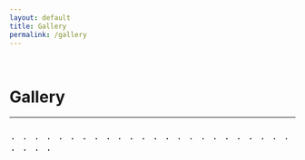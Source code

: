 ```yaml
---
layout: default
title: Gallery
permalink: /gallery
---
```

<p><br></p>

Gallery
===========

<hr style="height:2px;border-width:0;color:gray;background-color:gray">

<br>


<style>
  .act_image {max-height: 200px; border:  1px solid black; margin: 5px 10px 10px 5px}
</style>

<img data-src="/assets/gallery/Akhilesh-1.jpg" class="lazyload act_image" />
<img data-src="/assets/gallery/Akhilesh_Flowers-September 10, 2016.jpg" class="lazyload act_image" />
<img data-src="/assets/gallery/Akhilesh_Flys-10 September 13, 2016.jpg" class="lazyload act_image" />
<img data-src="/assets/gallery/Akhilesh_Flys-4 September 13, 2016.jpg" class="lazyload act_image" />
<img data-src="/assets/gallery/Akhilesh_Flys-9 September 13, 2016.jpg" class="lazyload act_image" />
<img data-src="/assets/gallery/CSC_0033.JPG" class="lazyload act_image" />
<img data-src="/assets/gallery/CSC_0038.JPG" class="lazyload act_image" />
<img data-src="/assets/gallery/CSC_0039.JPG" class="lazyload act_image" />
<img data-src="/assets/gallery/DSC_0735.JPG" class="lazyload act_image" />
<img data-src="/assets/gallery/DSC_0760.JPG" class="lazyload act_image" />
<img data-src="/assets/gallery/DSC_0786.JPG" class="lazyload act_image" />
<img data-src="/assets/gallery/DSC_0798.JPG" class="lazyload act_image" />
<img data-src="/assets/gallery/DSC_0803.JPG" class="lazyload act_image" />
<img data-src="/assets/gallery/DSC_1069.JPG" class="lazyload act_image" />
<img data-src="/assets/gallery/DSC_1076.JPG" class="lazyload act_image" />
<img data-src="/assets/gallery/DSC_1077.JPG" class="lazyload act_image" />
<img data-src="/assets/gallery/DSC_1078.JPG" class="lazyload act_image" />
<img data-src="/assets/gallery/DSC_1079.JPG" class="lazyload act_image" />
<img data-src="/assets/gallery/IMG_20190410_173448.jpg" class="lazyload act_image" />
<img data-src="/assets/gallery/Logo1_Black.png" class="lazyload act_image" />
<img data-src="/assets/gallery/P5090397.JPG" class="lazyload act_image" />
<img data-src="/assets/gallery/P5100499.JPG" class="lazyload act_image" />
<img data-src="/assets/gallery/P5100504.JPG" class="lazyload act_image" />
<img data-src="/assets/gallery/P5100512.JPG" class="lazyload act_image" />
<img data-src="/assets/gallery/Photo.jpg" class="lazyload act_image" />
<img data-src="/assets/gallery/WP_20150325_01_24_25_Pro.jpg" class="lazyload act_image" />
<img data-src="/assets/gallery/WP_20150531_21_29_00_Selfie.jpg" class="lazyload act_image" />
<img data-src="/assets/gallery/WP_20151002_12_31_55_Selfie.jpg" class="lazyload act_image" />
